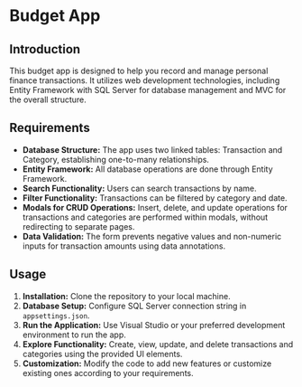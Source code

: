 # Budget App

## Introduction

This budget app is designed to help you record and manage personal finance transactions. It utilizes web development technologies, including Entity Framework with SQL Server for database management and MVC for the overall structure.

## Requirements

- **Database Structure:** The app uses two linked tables: Transaction and Category, establishing one-to-many relationships.
- **Entity Framework:** All database operations are done through Entity Framework.
- **Search Functionality:** Users can search transactions by name.
- **Filter Functionality:** Transactions can be filtered by category and date.
- **Modals for CRUD Operations:** Insert, delete, and update operations for transactions and categories are performed within modals, without redirecting to separate pages.
- **Data Validation:** The form prevents negative values and non-numeric inputs for transaction amounts using data annotations.

## Usage

1. **Installation:** Clone the repository to your local machine.
2. **Database Setup:** Configure SQL Server connection string in `appsettings.json`.
3. **Run the Application:** Use Visual Studio or your preferred development environment to run the app.
4. **Explore Functionality:** Create, view, update, and delete transactions and categories using the provided UI elements.
5. **Customization:** Modify the code to add new features or customize existing ones according to your requirements.
